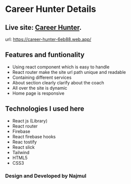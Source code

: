 # Career Hunter Details

## Live site:  [Career Hunter](https://career-hunter-6eb88.web.app/).

url: https://career-hunter-6eb88.web.app/

## Features and funtionality

* Using react component which is easy to handle
* React router make the site url path unique and readable
* Containing different services
* About section clearly clarify about the coach
* All over the site is dynamic
* Home page is responsive

## Technologies I used here

* React js (Library)
* React router
* Firebase
* React firebase hooks
* Reac tostify
* React slick
* Tailwind
* HTML5
* CSS3


### Design and Developed by Najmul